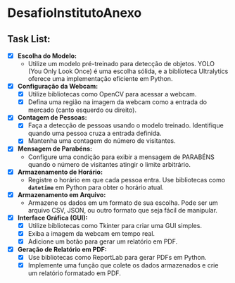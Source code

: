 ﻿# DesafioInstitutoAnexo


## Task List:

- [x]  **Escolha do Modelo:**
    - Utilize um modelo pré-treinado para detecção de objetos. YOLO (You Only Look Once) é uma escolha sólida, e a biblioteca Ultralytics oferece uma implementação eficiente em Python.
- [x]  **Configuração da Webcam:**
    - [x]  Utilize bibliotecas como OpenCV para acessar a webcam.
    - [x]  Defina uma região na imagem da webcam como a entrada do mercado (canto esquerdo ou direito).
    
- [x]  **Contagem de Pessoas:**
    - [x]  Faça a detecção de pessoas usando o modelo treinado. Identifique quando uma pessoa cruza a entrada definida.
    - [x]  Mantenha uma contagem do número de visitantes.
- [x]  **Mensagem de Parabéns:**
    - Configure uma condição para exibir a mensagem de PARABÉNS quando o número de visitantes atingir o limite arbitrário.
- [x]  **Armazenamento de Horário:**
    - Registre o horário em que cada pessoa entra. Use bibliotecas como **`datetime`** em Python para obter o horário atual.
- [x]  **Armazenamento em Arquivo:**
    - Armazene os dados em um formato de sua escolha. Pode ser um arquivo CSV, JSON, ou outro formato que seja fácil de manipular.
- [x]  **Interface Gráfica (GUI):**
    - [x]  Utilize bibliotecas como Tkinter para criar uma GUI simples.
    - [x]  Exiba a imagem da webcam em tempo real.
    - [x]  Adicione um botão para gerar um relatório em PDF.
- [x]  **Geração de Relatório em PDF:**
    - [x]  Use bibliotecas como ReportLab para gerar PDFs em Python.
    - [x]  Implemente uma função que colete os dados armazenados e crie um relatório formatado em PDF.
